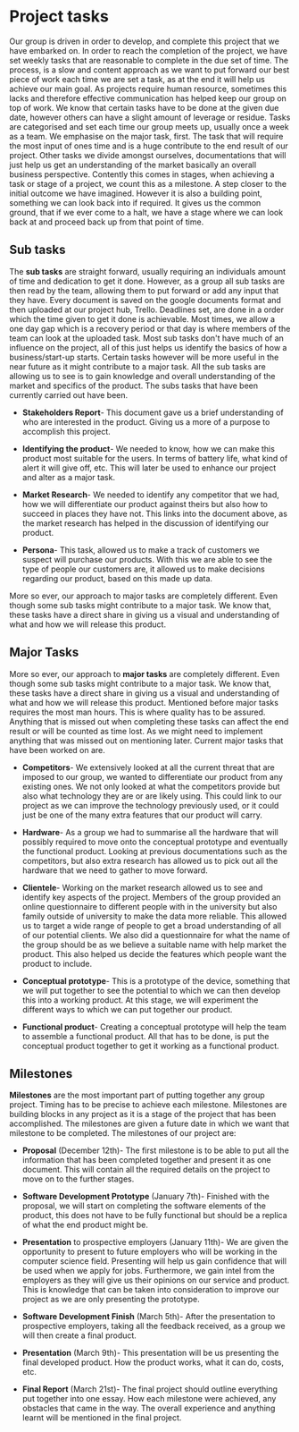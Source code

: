 # Project tasks

Our group is driven in order to develop, and complete this project that we have embarked on. In order to reach the completion of the project, we have set weekly tasks that are reasonable to complete in the due set of time. The process, is a slow and content approach as we want to put forward our best piece of work each time we are set a task, as at the end it will help us achieve our main goal. As projects require human resource, sometimes this lacks and therefore effective communication has helped keep our group on top of work. We know that certain tasks have to be done at the given due date, however others can have a slight amount of leverage or residue. Tasks are categorised and set each time our group meets up, usually once a week as a team. We emphasise on the major task, first. The task that will require the most input of ones time and is a huge contribute to the end result of our project. Other tasks we divide amongst ourselves, documentations that will just help us get an understanding of the market basically an overall business perspective. Contently this comes in stages, when achieving a task or stage of a project, we count this as a milestone. A step closer to the initial outcome we have imagined. However it is also a building point, something we can look back into if required. It gives us the common ground, that if we ever come to a halt, we have a stage where we can look back at and proceed back up from that point of time. 

## Sub tasks

The **sub tasks** are straight forward, usually requiring an individuals amount of time and dedication to get it done. However, as a group all sub tasks are then read by the team, allowing them to put forward or add any input that they have. Every document is saved on the google documents format and then uploaded at our project hub, Trello. Deadlines set, are done in a order which the time given to get it done is achievable. Most times, we allow a one day gap which is a recovery period or that day is where members of the team can look at the uploaded task. Most sub tasks don't have much of an influence on the project, all of this just helps us identify the basics of how a business/start-up starts. Certain tasks however will be more useful in the near future as it might contribute to a major task. All the sub tasks are allowing us to see is to gain knowledge and overall understanding of the market and specifics of the product. The subs tasks that have been currently carried out have been. 

* **Stakeholders Report**- This document gave us a brief understanding of who are interested in the product. Giving us a more of a purpose to accomplish this project.

* **Identifying the product**- We needed to know, how we can make this product most suitable for the users. In terms of battery life, what kind of alert it will give off, etc. This will later be used to enhance our project and alter as a major task. 

* **Market Research**- We needed to identify any competitor that we had, how we will differentiate our product against theirs but also how to succeed in places they have not. This links into the document above, as the market research has helped in the discussion of identifying our product.

* **Persona**- This task, allowed us to make a track of customers we suspect will purchase our products. With this we are able to see the type of people our customers are, it allowed us to make decisions regarding our product, based on this made up data.

More so ever, our approach to major tasks are completely different. Even though some sub tasks might contribute to a major task. We know that, these tasks have a direct share in giving us a visual and understanding of what and how we will release this product. 


## Major Tasks

More so ever, our approach to **major tasks** are completely different. Even though some sub tasks might contribute to a major task. We know that, these tasks have a direct share in giving us a visual and understanding of what and how we will release this product. Mentioned before major tasks requires the most man hours. This is where quality has to be assured. Anything that is missed out when completing these tasks can affect the end result or will be counted as time lost. As we might need to implement anything that was missed out on mentioning later. Current major tasks that have been worked on are. 

* **Competitors**- We extensively looked at all the current threat that are imposed to our group, we wanted to differentiate our product from any existing ones. We not only looked at what the competitors provide but also what technology they are or are likely using. This could link to our project as we can improve the technology previously used, or it could just be one of the many extra features that our product will carry. 

* **Hardware**- As a group we had to summarise all the hardware that will possibly required to move onto the conceptual prototype and eventually the functional product. Looking at previous documentations such as the competitors, but also extra research has allowed us to pick out all the hardware that we need to gather to move forward. 

* **Clientele**- Working on the market research allowed us to see and identify key aspects of the project. Members of the group provided an online questionnaire to different people with in the university but also family outside of university to make the data more reliable. This allowed us to target a wide range of people to get a broad understanding of all of our potential clients. We also did a questionnaire for what the name of the group should be as we believe a suitable name with help market the product. This also helped us decide the features which people want the product to include. 

* **Conceptual prototype**- This is a prototype of the device, something that we will put together to see the potential to which we can then develop this into a working product. At this stage, we will experiment the different ways to which we can put together our product. 

* **Functional product**- Creating a conceptual prototype will help the team to assemble a functional product. All that has to be done, is put the conceptual product together to get it working as a functional product.


## Milestones

**Milestones** are the most important part of putting together any group project. Timing has to be precise to achieve each milestone. Milestones are building blocks in any project as it is a stage of the project that has been accomplished. The milestones are given a future date in which we want that milestone to be completed. The milestones of our project are: 

* **Proposal** (December 12th)- The first milestone is to be able to put all the information that has been completed together and present it as one document. This will contain all the required details on the project to move on to the further stages. 

* **Software Development Prototype** (January 7th)- Finished with the proposal, we will start on completing the software elements of the product, this does not have to be fully functional but should be a replica of what the end product might be. 

* **Presentation** to prospective employers (January 11th)- We are given the opportunity to present to future employers who will be working in the computer science field. Presenting will help us gain confidence that will be used when we apply for jobs. Furthermore, we gain intel from the employers as they will give us their opinions on our service and product. This is knowledge that can be taken into consideration to improve our project as we are only presenting the prototype. 

* **Software Development Finish** (March 5th)- After the presentation to prospective employers, taking all the feedback received, as a group we will then create a final product.

* **Presentation** (March 9th)- This presentation will be us presenting the final developed product. How the product works, what it can do, costs, etc. 

* **Final Report** (March 21st)- The final project should outline everything put together into one essay. How each milestone were achieved, any obstacles that came in the way. The overall experience and anything learnt will be mentioned in the final project. 